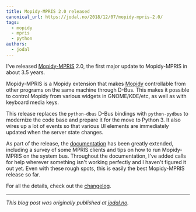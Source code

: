 ```yaml
---
title: Mopidy-MPRIS 2.0 released
canonical_url: https://jodal.no/2018/12/07/mopidy-mpris-2.0/
tags:
  - mopidy
  - mpris
  - python
authors:
  - jodal
---
```


I've released [Mopidy-MPRIS](https://github.com/mopidy/mopidy-mpris) 2.0, the
first major update to Mopidy-MPRIS in about 3.5 years.

Mopidy-MPRIS is a Mopidy extension that makes [Mopidy](https://mopidy.com/)
controllable from other programs on the same machine through D-Bus. This makes
it possible to control Mopidy from various widgets in GNOME/KDE/etc, as well as
with keyboard media keys.

<!-- more -->

This release replaces the `python-dbus` D-Bus bindings with `python-pydbus` to
modernize the code base and prepare it for the move to Python 3. It also wires
up a lot of events so that various UI elements are immediately updated when the
server state changes.

As part of the release, the
[documentation](https://github.com/mopidy/mopidy-mpris/blob/master/README.rst)
has been greatly extended, including a survey of some MPRIS clients and tips on
how to run Mopidy-MPRIS on the system bus. Throughout the documentation, I've
added calls for help wherever something isn't working perfectly and I haven't
figured it out yet. Even with these rough spots, this is easily the best
Mopidy-MPRIS release so far.

For all the details, check out the
[changelog](https://github.com/mopidy/mopidy-mpris/blob/v2.0.0/CHANGELOG.rst).

---

*This blog post was originally published at
[jodal.no](https://jodal.no/2018/12/07/mopidy-mpris-2.0/).*

